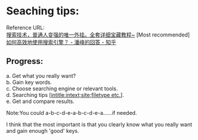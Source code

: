 # Seaching tips:

Reference URL: \
[搜索技术，普通人变强的唯一外挂。全套详细宝藏教程~](https://www.youtube.com/watch?v=tiN6T1LewmQ&t=1280s) [Most recommended] \
[如何高效地使用搜索引擎？ - 潘峰的回答 - 知乎](https://www.zhihu.com/question/28013848/answer/63021355) 


## Progress:
a. Get what you really want?\
b. Gain key words.\
c. Choose searching engine or relevant tools.\
d. Searching tips [[intitle;intext;site;filetype etc.](https://www.zhihu.com/question/28013848/answer/62475371)]. \
e. Get and compare results.

Note:You could a-b-c-d-e-a-b-c-d-e-a......if needed.

I think that the most important is that you clearly know what you really want and gain enough 'good' keys.
